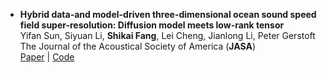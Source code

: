 ---
---

- **Hybrid data-and model-driven three-dimensional ocean sound speed field super-resolution: Diffusion model meets low-rank tensor**  
  Yifan Sun, Siyuan Li, **Shikai Fang**, Lei Cheng, Jianlong Li, Peter Gerstoft  
  The Journal of the Acoustical Society of America (**JASA**)  
  [Paper](https://pubs.aip.org/asa/jasa/article/157/5/3756/3347106) | [Code](https://github.com/OceanSTARLab/Hybrid-DOT)
